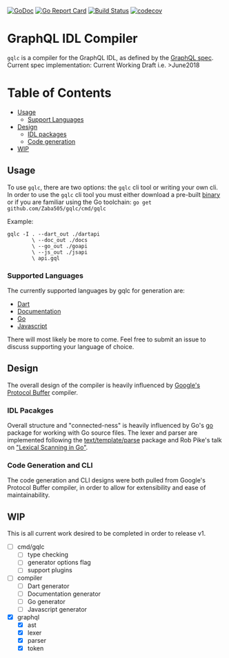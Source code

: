 [![GoDoc](https://godoc.org/github.com/Zaba505/gqlc?status.svg)](https://godoc.org/github.com/Zaba505/gqlc)
[![Go Report Card](https://goreportcard.com/badge/github.com/Zaba505/gqlc)](https://goreportcard.com/report/github.com/Zaba505/gqlc)
[![Build Status](https://travis-ci.org/Zaba505/gqlc.svg?branch=master)](https://travis-ci.org/Zaba505/gqlc)
[![codecov](https://codecov.io/gh/Zaba505/gqlc/branch/master/graph/badge.svg)](https://codecov.io/gh/Zaba505/gqlc)

# GraphQL IDL Compiler

`gqlc` is a compiler for the GraphQL IDL, as defined by the [GraphQL spec](http://facebook.github.io/graphql).
Current spec implementation: Current Working Draft i.e. >June2018

# Table of Contents

- [Usage](#usage)
    * [Support Languages](*supported-languages)
- [Design](#design)
    * [IDL packages](#idl-pacakges)
    * [Code generation](#code-generation-and-cli)
- [WIP](#wip)

## Usage
To use `gqlc`, there are two options: the `gqlc` cli tool or writing your own
cli. In order to use the `gqlc` cli tool you must either download a pre-built
[binary]() or if you are familiar using the Go toolchain: `go get github.com/Zaba505/gqlc/cmd/gqlc`

Example:
```text
gqlc -I . --dart_out ./dartapi
        \ --doc_out ./docs
        \ --go_out ./goapi
        \ --js_out ./jsapi
        \ api.gql
```

### Supported Languages
The currently supported languages by gqlc for generation are:

* [Dart](https://dartlang.org)
* [Documentation](https://commonmark.org)
* [Go](https://golang.org)
* [Javascript](https://javascript.com)

There will most likely be more to come. Feel free to submit an issue to
discuss supporting your language of choice.

## Design

The overall design of the compiler is heavily influenced by [Google's Protocol Buffer](https://github.com/protocolbuffers/protobuf) compiler.

### IDL Pacakges

Overall structure and "connected-ness" is heavily influenced by Go's [go](https://golang.org/pkg/go) package for working with Go source files.
The lexer and parser are implemented following the [text/template/parse](https://golang.org/pkg/text/template/parse) package
and Rob Pike's talk on ["Lexical Scanning in Go"](https://talks.golang.org/2011/lex.slide).

### Code Generation and CLI

The code generation and CLI designs were both pulled from Google's Protocol Buffer compiler, in order
to allow for extensibility and ease of maintainability.

## WIP
This is all current work desired to be completed in order to release v1.

- [ ] cmd/gqlc
    - [ ] type checking
    - [ ] generator options flag
    - [ ] support plugins
- [ ] compiler
    - [ ] Dart generator
    - [ ] Documentation generator
    - [ ] Go generator
    - [ ] Javascript generator
- [x] graphql
    - [x] ast
    - [x] lexer
    - [x] parser
    - [x] token